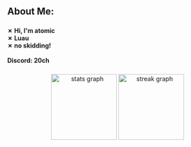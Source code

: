 <h2 align="left">About Me:</h2>

###

<h4 align="left">✗ Hi, I'm atomic<br>✗ Luau<br>✗ no skidding!<br><br> Discord: 20ch</h4>

###

<div align="center">
  <img src="https://github-readme-stats.vercel.app/api/?username=20ch&title_color=674fc9&text_color=9f9f9f&show_icons=true&bg_color=00000000&hide_border=true&icon_color=674fc9&hide_title=true&count_private=true"" height="150" alt="stats graph"  />
  <img src="https://streak-stats.demolab.com?user=20ch&locale=en&mode=daily&theme=city_lights&hide_border=false&border_radius=5" height="150" alt="streak graph"  />
</div>

###
